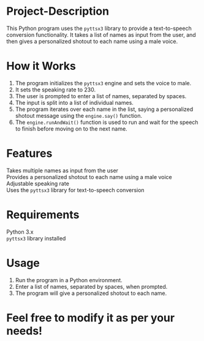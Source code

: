 # Project-Description

This Python program uses the `pyttsx3` library to provide a text-to-speech conversion functionality. It takes a list of names as input from the user, and then gives a personalized shotout to each name using a male voice.

# How it Works
1. The program initializes the `pyttsx3` engine and sets the voice to male.<br>
2. It sets the speaking rate to 230.<br>
3. The user is prompted to enter a list of names, separated by spaces.<br>
4. The input is split into a list of individual names.<br>
5. The program iterates over each name in the list, saying a personalized shotout message using the `engine.say()` function.<br>
6. The `engine.runAndWait()` function is used to run and wait for the speech to finish before moving on to the next name.<br>

# Features
Takes multiple names as input from the user<br>
Provides a personalized shotout to each name using a male voice<br>
Adjustable speaking rate<br>
Uses the `pyttsx3` library for text-to-speech conversion<br>

# Requirements
Python 3.x<br>
`pyttsx3` library installed<br>

# Usage
1. Run the program in a Python environment.<br>
2. Enter a list of names, separated by spaces, when prompted.<br>
3. The program will give a personalized shotout to each name.<br>
# Feel free to modify it as per your needs!
